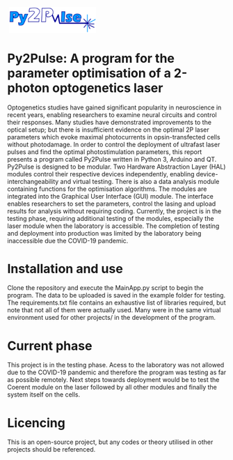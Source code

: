 ![]()
<img src="https://github.com/AliSan123/Optogenetics_project/blob/master/Py2Pulse%20Logo.PNG" data-canonical-src="https://github.com/AliSan123/Optogenetics_project/blob/master/Py2Pulse%20Logo.PNG" width="200"  />
# Py2Pulse: A program for the parameter optimisation of a 2-photon optogenetics laser
Optogenetics studies have gained significant popularity in neuroscience in recent years, enabling researchers to examine neural circuits and control their responses.  Many studies have demonstrated improvements to the optical setup; but there is insufficient evidence on the optimal 2P laser parameters which evoke maximal photocurrents in opsin-transfected cells without photodamage.  In order to control the deployment of ultrafast laser pulses and find the optimal photostimulation parameters, this report presents a program called Py2Pulse written in Python 3, Arduino and QT. Py2Pulse is designed to be modular. Two Hardware Abstraction Layer (HAL) modules control their respective devices independently, enabling device-interchangeability and virtual testing. There is also a data analysis module containing functions for the optimisation algorithms. The modules are integrated into the Graphical User Interface (GUI) module. The interface enables researchers to set the parameters, control the lasing and upload results for analysis without requiring coding. Currently, the project is in the testing phase, requiring additional testing of the modules, especially the laser module when the laboratory is accessible. The completion of testing and deployment into production was limited by the laboratory being inaccessible due the COVID-19 pandemic. 
# Installation and use
Clone the repository and execute the MainApp.py script to begin the program. The data to be uploaded is saved in the example folder for testing.
The requirements.txt file contains an exhaustive list of libraries required, but note that not all of them were actually used. Many were in the same virtual environment used for other projects/ in the development of the program.
# Current phase
This project is in the testing phase. Acess to the laboratory was not allowed due to the COVID-19 pandemic and therefore the program was testing as far as possible remotely. Next steps towards deployment would be to test the Coerent module on the laser followed by all other modules and finally the system itself on the cells.
# Licencing
This is an open-source project, but any codes or theory utilised in other projects should be referenced.

